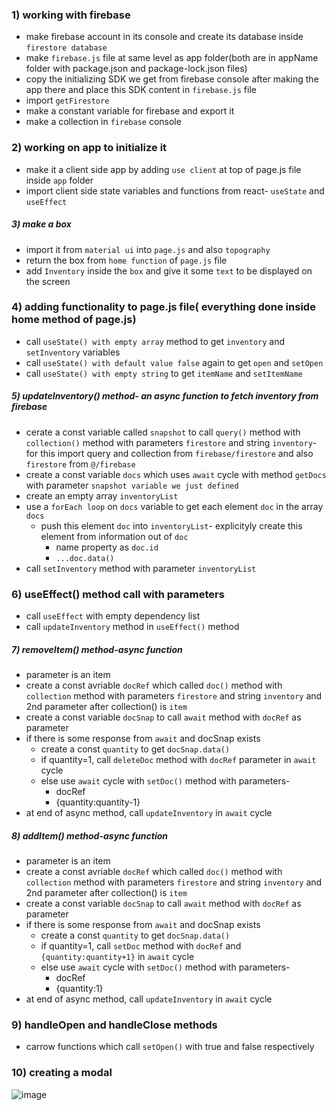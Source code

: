  ### 1) working with firebase
  - make firebase account in its console and create its database inside `firestore database`
  - make `firebase.js` file at same level as app folder(both are in appName folder with package.json and package-lock.json files)
  - copy the initializing SDK we get from firebase console after making the app there and place this SDK content in `firebase.js` file
  - import `getFirestore`
  - make a constant variable for firebase and export it
  - make a collection in `firebase` console
  ### 2) working on app to initialize it
  - make it a client side app by adding `use client` at top of page.js file inside `app` folder
  - import client side state variables and functions from react- `useState` and `useEffect`
##### 3) make a box
- import it from `material ui` into `page.js` and also `topography`
- return the box from `home function` of `page.js` file
- add `Inventory` inside the `box` and give it some `text` to be displayed on the screen
### 4) adding functionality to page.js file( everything done inside home method of page.js)
- call `useState() with empty array` method to get `inventory` and `setInventory` variables
- call `useState() with default value false` again to get `open` and `setOpen`
- call `useState() with empty string` to get `itemName` and `setItemName`
##### 5) updateInventory() method- an async function to fetch inventory from firebase
- cerate a const variable called `snapshot` to call `query()` method with `collection()` method with parameters `firestore` and string `inventory`- for this import query and collection from `firebase/firestore` and also `firestore` from `@/firebase`
- create a const variable `docs` which uses `await` cycle with method `getDocs` with parameter `snapshot variable we just defined`
- create an empty array `inventoryList`
- use a `forEach loop` on `docs` variable to get each element `doc` in the array `docs`
    - push this element `doc` into `inventoryList`- explicityly create this element from information out of `doc`
        - name property as `doc.id`
        - `...doc.data()`
- call `setInventory` method with parameter `inventoryList`
### 6) useEffect() method call with parameters
- call `useEffect` with empty dependency list
- call `updateInventory` method in `useEffect()` method
##### 7) removeItem() method-async function
- parameter is an item
- create a const avriable `docRef` which called `doc()` method with `collection` method with parameters `firestore` and string `inventory` and 2nd parameter after collection() is `item`
- create a const variable `docSnap` to call `await` method with `docRef` as parameter
- if there is some response from `await` and docSnap exists
    - create a const `quantity` to get `docSnap.data()`
    - if quantity=1, call `deleteDoc` method with `docRef` parameter in `await` cycle
    - else use `await` cycle with `setDoc()` method with parameters-
        - docRef
        - {quantity:quantity-1}
- at end of async method, call `updateInventory` in `await` cycle
##### 8) addItem() method-async function
- parameter is an item
- create a const avriable `docRef` which called `doc()` method with `collection` method with parameters `firestore` and string `inventory` and 2nd parameter after collection() is `item`
- create a const variable `docSnap` to call `await` method with `docRef` as parameter
- if there is some response from `await` and docSnap exists
    - create a const `quantity` to get `docSnap.data()`
    - if quantity=1, call `setDoc` method with `docRef` and `{quantity:quantity+1}` in `await` cycle
    - else use `await` cycle with `setDoc()` method with parameters-
        - docRef
        - {quantity:1}
- at end of async method, call `updateInventory` in `await` cycle
### 9) handleOpen and handleClose methods
- carrow functions which call `setOpen()` with true and false respectively
### 10) creating a modal
![image](https://github.com/user-attachments/assets/3db54adb-d67f-4993-88e2-e19ab9c205c4)

  
